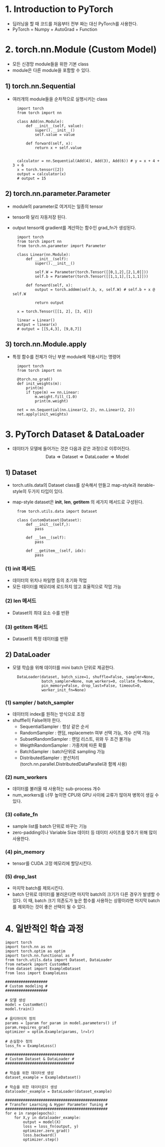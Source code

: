 # 1. Introduction to PyTorch
- 딥러닝을 할 때 코드를 처음부터 전부 짜는 대신 PyTorch를 사용한다.
- PyTorch = Numpy + AutoGrad + Function

# 2. torch.nn.Module (Custom Model)
- 모든 신경망 module들을 위한 기본 class
- module은 다른 module을 포함할 수 있다.

## 1) torch.nn.Sequential
- 여러개의 module들을 순차적으로 실행시키는 class

        import torch
        from torch import nn

        class Add(nn.Module):
            def __init__(self, value):
                super().__init__()
                self.value = value

            def forward(self, x):
                return x + self.value


        calculator = nn.Sequential(Add(4), Add(3), Add(6)) # y = x + 4 + 3 + 6
        x = torch.tensor([2])
        output = calculator(x)
        # output = 15

## 2) torch.nn.parameter.Parameter
- module의 parameter로 여겨지는 일종의 tensor
- tensor와 달리 자동저장 된다.
- output tensor에 gradient를 계산하는 함수인 grad_fn가 생성된다.

        import torch
        from torch import nn
        from torch.nn.parameter import Parameter

        class Linear(nn.Module):
            def __init__(self):
                super().__init__()

                self.W = Parameter(torch.Tensor([[0,1,2],[2,1,0]]))
                self.b = Parameter(torch.Tensor([[1,1,1],[1,1,1]]))

            def forward(self, x):
                output = torch.addmm(self.b, x, self.W) # self.b + x @ self.W

                return output

        x = torch.Tensor([[1, 2], [3, 4]])

        linear = Linear()
        output = linear(x)
        # output = [[5,4,3], [9,8,7]]

## 3) torch.nn.Module.apply
- 특정 함수를 전체가 아닌 부분 module에 적용시키는 명령어

        import torch
        from torch import nn

        @torch.no_grad()
        def init_weights(m):
            print(m)
            if type(m) == nn.Linear:
                m.weight.fill_(1.0)
                print(m.weight)

        net = nn.Sequential(nn.Linear(2, 2), nn.Linear(2, 2))
        net.apply(init_weights)

# 3. PyTorch Dataset & DataLoader
- 데이터가 모델에 들어가는 것은 다음과 같은 과정으로 이루어진다.
$$\mathsf{Data} \Rightarrow \mathsf{Dataset} \Rightarrow \mathsf{DataLoader} \Rightarrow \mathsf{Model}$$

## 1) Dataset
- torch.utils.data의 Dataset class를 상속해서 만들고 map-style과 iterable-style의 두가지 타입이 있다.
- map-style dataset은 __init__, __len__, __getitem__ 의 세가지 메서드로 구성된다.

        from torch.utils.data import Dataset

        class CustomDataset(Dataset):
            def __init__(self,):
                pass

            def __len__(self):
                pass

            def __getitem__(self, idx):
                pass

### (1) __init__ 메서드
- 데이터의 위치나 파일명 등의 초기화 작업
- 모든 데이터를 메모리에 로드하지 않고 효율적으로 작업 가능

### (2) __len__ 메서드
- Dataset의 최대 요소 수를 반환

### (3) __getitem__ 메서드
- Dataset의 특정 데이터를 반환

## 2) DataLoader
- 모델 학습을 위해 데이터를 mini batch 단위로 제공한다.

        DataLoader(dataset, batch_size=1, shuffle=False, sampler=None,
                   batch_sampler=None, num_workers=0, collate_fn=None,
                   pin_memory=False, drop_last=False, timeout=0,
                   worker_init_fn=None)

### (1) sampler / batch_sampler
- 데이터의 index를 원하는 방식으로 조정
- shuffle이 False여야 한다.
    - SequentialSampler : 항상 같은 순서
    - RandomSampler : 랜덤, replacemetn 여부 선택 가능, 개수 선택 가능
    - SubsetRandomSampler : 랜덤 리스트, 위와 두 조건 불가능
    - WeigthRandomSampler : 가중치에 따른 확률
    - BatchSampler : batch단위로 sampling 가능
    - DistributedSampler : 분산처리 (torch.nn.parallel.DistributedDataParallel과 함께 사용)

### (2) num_workers
- 데이터를 불러올 때 사용하는 sub-process 개수
- num_workers를 너무 높이면 CPU와 GPU 사이에 교류가 많아져 병목이 생길 수 있다.

### (3) collate_fn
- sample list를 batch 단위로 바꾸는 기능
- zero-padding이나 Variable Size 데이터 등 데이터 사이즈를 맞추기 위해 많이 사용한다.

### (4) pin_memory
- tensor를 CUDA 고정 메모리에 할당시킨다.

### (5) drop_last
- 마지막 batch를 제외시킨다.
- batch 단위로 데이터를 불러온다면 마지막 batch의 크기가 다른 경우가 발생할 수 있다. 이 때, batch 크기 의존도가 높은 함수를 사용하는 상황이라면 마지막 batch를 제외하는 것이 좋은 선택이 될 수 있다.

# 4. 일반적인 학습 과정

    import torch
    import torch.nn as nn
    import torch.optim as optim
    import torch.nn.functional as F
    from torch.utils.data import Dataset, DataLoader 
    from network import CustomNet
    from dataset import ExampleDataset
    from loss import ExampleLoss

    ###################
    # Custom modeling #
    ###################

    # 모델 생성
    model = CustomNet()
    model.train()

    # 옵티마이저 정의
    params = [param for param in model.parameters() if param.requires_grad]
    optimizer = optim.Example(params, lr=lr)

    # 손실함수 정의
    loss_fn = ExampleLoss()

    ###############################
    # Custom Dataset & DataLoader #
    ###############################

    # 학습을 위한 데이터셋 생성
    dataset_example = ExampleDataset()

    # 학습을 위한 데이터로더 생성
    dataloader_example = DataLoader(dataset_example)

    ##############################################
    # Transfer Learning & Hyper Parameter Tuning # 
    ##############################################
    for e in range(epochs):
        for X,y in dataloader_example:
            output = model(X)
            loss = loss_fn(output, y)
            optimizer.zero_grad()
            loss.backward()
            optimizer.step()